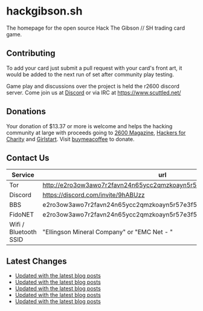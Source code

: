 # hackgibson.sh
The homepage for the open source Hack The Gibson // SH trading card game.


## Contributing

To add your card just submit a pull request with your card's front art, it would be added to the next run of set after community play testing.

Game play and discussions over the project is held the r2600 discord server. Come join us at [Discord](https://discord.com/invite/9hABUzz) or via IRC at https://www.scuttled.net/


## Donations

Your donation of $13.37 or more is welcome and helps the hacking community at large with proceeds going to [2600 Magazine](https://2600.com/), [Hackers for Charity](https://hackersforcharity.org) and [Girlstart](https://girlstart.org).  Visit [buymeacoffee](https://www.buymeacoffee.com/hackgibson.sh) to donate.


## Contact Us

Service | url
-|-
Tor | http://e2ro3ow3awo7r2favn24n65ycc2qmzkoayn5r57e3f56nvjwdcgg32ad.onion
Discord | https://discord.com/invite/9hABUzz
BBS | e2ro3ow3awo7r2favn24n65ycc2qmzkoayn5r57e3f56nvjwdcgg32ad.onion:23
FidoNET | e2ro3ow3awo7r2favn24n65ycc2qmzkoayn5r57e3f56nvjwdcgg32ad.onion:24554
Wifi / Bluetooth SSID | "Ellingson Mineral Company" or "EMC Net - <fidonet address>"

## Latest Changes
<!-- BLOG-POST-LIST:START -->
- [Updated with the latest blog posts](https://github.com/DFW2600/hackgibson.sh/commit/ca1e757d2a50cdb3c6eaf4aaacb1bce6c0af1e88)
- [Updated with the latest blog posts](https://github.com/DFW2600/hackgibson.sh/commit/d5e6547758377542b76649caf8994a391b10091d)
- [Updated with the latest blog posts](https://github.com/DFW2600/hackgibson.sh/commit/7d692eb36b654b62598cc95cd04d75ae1badc853)
- [Updated with the latest blog posts](https://github.com/DFW2600/hackgibson.sh/commit/d0ca9f8310a395a85c7bfe47764a27f29d5870bf)
- [Updated with the latest blog posts](https://github.com/DFW2600/hackgibson.sh/commit/35338c9aec377418e0e3c0c643fc87cbdd3281e0)
<!-- BLOG-POST-LIST:END -->
